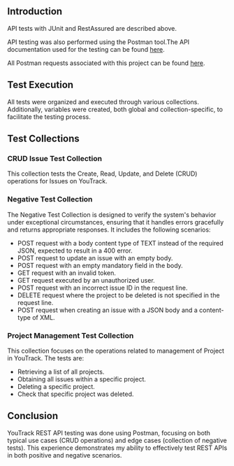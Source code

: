 
## Introduction

API tests with JUnit and RestAssured are described above. 

API testing was also performed using the Postman tool.The API documentation used for the testing can be found [here](https://www.jetbrains.com/help/youtrack/devportal/youtrack-rest-api.html).

All Postman requests associated with this project can be found [here](https://www.postman.com/winter-astronaut-424930/workspace/api-testing-youtrack/overview).

## Test Execution

All tests were organized and executed through various collections. Additionally, variables were created, both global and collection-specific, to facilitate the testing process.

## Test Collections

### CRUD Issue Test Collection

This collection tests the Create, Read, Update, and Delete (CRUD) operations for Issues on YouTrack. 

### Negative Test Collection

The Negative Test Collection is designed to verify the system's behavior under exceptional circumstances, ensuring that it handles errors gracefully and returns appropriate responses. It includes the following scenarios:

- POST request with a body content type of TEXT instead of the required JSON, expected to result in a 400 error.
- POST request to update an issue with an empty body.
- POST request with an empty mandatory field in the body.
- GET request with an invalid token.
- GET request executed by an unauthorized user.
- POST request with an incorrect issue ID in the request line.
- DELETE request where the project to be deleted is not specified in the request line.
- POST request when creating an issue with a JSON body and a content-type of XML.

### Project Management Test Collection

This collection focuses on the operations related to management of Project in YouTrack. The tests are:

- Retrieving a list of all projects.
- Obtaining all issues within a specific project.
- Deleting a specific project.
- Check that specific project was deleted.

## Conclusion

YouTrack REST API testing was done using Postman, focusing on both typical use cases (CRUD operations) and edge cases (collection of negative tests). This experience demonstrates my ability to effectively test REST APIs in both positive and negative scenarios. 

